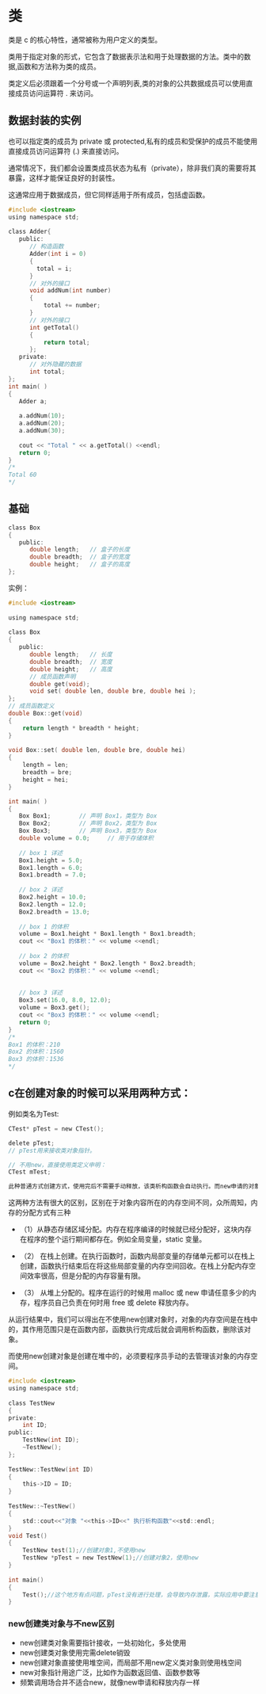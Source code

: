 # 类
类是 c 的核心特性，通常被称为用户定义的类型。

类用于指定对象的形式，它包含了数据表示法和用于处理数据的方法。类中的数据,函数和方法称为类的成员。

类定义后必须跟着一个分号或一个声明列表,类的对象的公共数据成员可以使用直接成员访问运算符 . 来访问。


## 数据封装的实例
也可以指定类的成员为 private 或 protected,私有的成员和受保护的成员不能使用直接成员访问运算符 (.) 来直接访问。

通常情况下，我们都会设置类成员状态为私有（private），除非我们真的需要将其暴露，这样才能保证良好的封装性。

这通常应用于数据成员，但它同样适用于所有成员，包括虚函数。
```c
#include <iostream>
using namespace std;
 
class Adder{
   public:
      // 构造函数
      Adder(int i = 0)
      {
        total = i;
      }
      // 对外的接口
      void addNum(int number)
      {
          total += number;
      }
      // 对外的接口
      int getTotal()
      {
          return total;
      };
   private:
      // 对外隐藏的数据
      int total;
};
int main( )
{
   Adder a;
   
   a.addNum(10);
   a.addNum(20);
   a.addNum(30);
 
   cout << "Total " << a.getTotal() <<endl;
   return 0;
}
/*
Total 60
*/
```


## 基础
```c
class Box
{
   public:
      double length;   // 盒子的长度
      double breadth;  // 盒子的宽度
      double height;   // 盒子的高度
};
```

实例：
```c
#include <iostream>
 
using namespace std;
 
class Box
{
   public:
      double length;   // 长度
      double breadth;  // 宽度
      double height;   // 高度
      // 成员函数声明
      double get(void);
      void set( double len, double bre, double hei );
};
// 成员函数定义
double Box::get(void)
{
    return length * breadth * height;
}
 
void Box::set( double len, double bre, double hei)
{
    length = len;
    breadth = bre;
    height = hei;
}

int main( )
{
   Box Box1;        // 声明 Box1，类型为 Box
   Box Box2;        // 声明 Box2，类型为 Box
   Box Box3;        // 声明 Box3，类型为 Box
   double volume = 0.0;     // 用于存储体积
 
   // box 1 详述
   Box1.height = 5.0; 
   Box1.length = 6.0; 
   Box1.breadth = 7.0;
 
   // box 2 详述
   Box2.height = 10.0;
   Box2.length = 12.0;
   Box2.breadth = 13.0;
 
   // box 1 的体积
   volume = Box1.height * Box1.length * Box1.breadth;
   cout << "Box1 的体积：" << volume <<endl;
 
   // box 2 的体积
   volume = Box2.height * Box2.length * Box2.breadth;
   cout << "Box2 的体积：" << volume <<endl;
 
 
   // box 3 详述
   Box3.set(16.0, 8.0, 12.0); 
   volume = Box3.get(); 
   cout << "Box3 的体积：" << volume <<endl;
   return 0;
}
/*
Box1 的体积：210
Box2 的体积：1560
Box3 的体积：1536
*/
```

## c在创建对象的时候可以采用两种方式：
例如类名为Test:
```c
CTest* pTest = new CTest();

delete pTest;
// pTest用来接收类对象指针。

// 不用new，直接使用类定义申明：
CTest mTest;

此种普通方式创建方式，使用完后不需要手动释放，该类析构函数会自动执行。而new申请的对象，则只有调用到delete时再会执行析构函数，如果程序退出而没有执行delete则会造成内存泄漏。
```

这两种方法有很大的区别，区别在于对象内容所在的内存空间不同，众所周知，内存的分配方式有三种
* （1）从静态存储区域分配。内存在程序编译的时候就已经分配好，这块内存在程序的整个运行期间都存在。例如全局变量，static 变量。

* （2） 在栈上创建。在执行函数时，函数内局部变量的存储单元都可以在栈上创建，函数执行结束后在将这些局部变量的内存空间回收。在栈上分配内存空间效率很高，但是分配的内存容量有限。

* （3） 从堆上分配的。程序在运行的时候用 malloc 或 new 申请任意多少的内存，程序员自己负责在何时用 free 或 delete 释放内存。


从运行结果中，我们可以得出在不使用new创建对象时，对象的内存空间是在栈中的，其作用范围只是在函数内部，函数执行完成后就会调用析构函数，删除该对象。

而使用new创建对象是创建在堆中的，必须要程序员手动的去管理该对象的内存空间。
```c
#include <iostream>  
using namespace std;  
  
class TestNew  
{  
private:  
    int ID;  
public:  
    TestNew(int ID);  
    ~TestNew();  
};  
  
TestNew::TestNew(int ID)  
{  
    this->ID = ID;  
}  
  
TestNew::~TestNew()  
{  
    std::cout<<"对象 "<<this->ID<<" 执行析构函数"<<std::endl;  
}  
void Test()  
{  
    TestNew test(1);//创建对象1,不使用new  
    TestNew *pTest = new TestNew(1);//创建对象2，使用new  
}  
  
int main()  
{  
    Test();//这个地方有点问题，pTest没有进行处理，会导致内存泄露，实际应用中要注意呀  
}
```

### new创建类对象与不new区别
* new创建类对象需要指针接收，一处初始化，多处使用
* new创建类对象使用完需delete销毁
* new创建对象直接使用堆空间，而局部不用new定义类对象则使用栈空间
* new对象指针用途广泛，比如作为函数返回值、函数参数等
* 频繁调用场合并不适合new，就像new申请和释放内存一样
